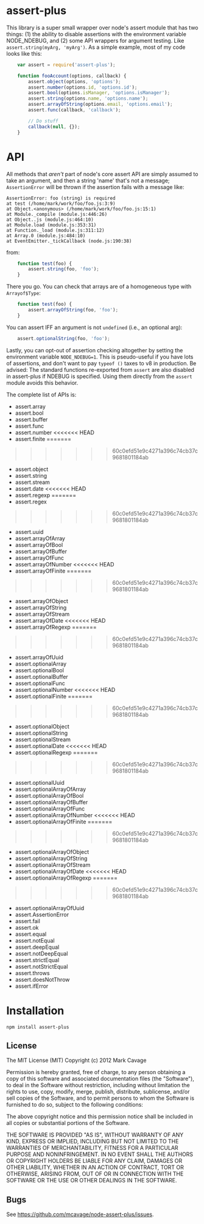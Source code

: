 # assert-plus

This library is a super small wrapper over node's assert module that has two
things: (1) the ability to disable assertions with the environment variable
NODE\_NDEBUG, and (2) some API wrappers for argument testing.  Like
`assert.string(myArg, 'myArg')`.  As a simple example, most of my code looks
like this:

```javascript
    var assert = require('assert-plus');

    function fooAccount(options, callback) {
        assert.object(options, 'options');
        assert.number(options.id, 'options.id');
        assert.bool(options.isManager, 'options.isManager');
        assert.string(options.name, 'options.name');
        assert.arrayOfString(options.email, 'options.email');
        assert.func(callback, 'callback');

        // Do stuff
        callback(null, {});
    }
```

# API

All methods that *aren't* part of node's core assert API are simply assumed to
take an argument, and then a string 'name' that's not a message; `AssertionError`
will be thrown if the assertion fails with a message like:

    AssertionError: foo (string) is required
    at test (/home/mark/work/foo/foo.js:3:9)
    at Object.<anonymous> (/home/mark/work/foo/foo.js:15:1)
    at Module._compile (module.js:446:26)
    at Object..js (module.js:464:10)
    at Module.load (module.js:353:31)
    at Function._load (module.js:311:12)
    at Array.0 (module.js:484:10)
    at EventEmitter._tickCallback (node.js:190:38)

from:

```javascript
    function test(foo) {
        assert.string(foo, 'foo');
    }
```

There you go.  You can check that arrays are of a homogeneous type with `Arrayof$Type`:

```javascript
    function test(foo) {
        assert.arrayOfString(foo, 'foo');
    }
```

You can assert IFF an argument is not `undefined` (i.e., an optional arg):

```javascript
    assert.optionalString(foo, 'foo');
```

Lastly, you can opt-out of assertion checking altogether by setting the
environment variable `NODE_NDEBUG=1`.  This is pseudo-useful if you have
lots of assertions, and don't want to pay `typeof ()` taxes to v8 in
production.  Be advised:  The standard functions re-exported from `assert` are
also disabled in assert-plus if NDEBUG is specified.  Using them directly from
the `assert` module avoids this behavior.

The complete list of APIs is:

* assert.array
* assert.bool
* assert.buffer
* assert.func
* assert.number
<<<<<<< HEAD
* assert.finite
=======
>>>>>>> 60c0efd51e9c4271a396c74cb37c9681801184ab
* assert.object
* assert.string
* assert.stream
* assert.date
<<<<<<< HEAD
* assert.regexp
=======
* assert.regex
>>>>>>> 60c0efd51e9c4271a396c74cb37c9681801184ab
* assert.uuid
* assert.arrayOfArray
* assert.arrayOfBool
* assert.arrayOfBuffer
* assert.arrayOfFunc
* assert.arrayOfNumber
<<<<<<< HEAD
* assert.arrayOfFinite
=======
>>>>>>> 60c0efd51e9c4271a396c74cb37c9681801184ab
* assert.arrayOfObject
* assert.arrayOfString
* assert.arrayOfStream
* assert.arrayOfDate
<<<<<<< HEAD
* assert.arrayOfRegexp
=======
>>>>>>> 60c0efd51e9c4271a396c74cb37c9681801184ab
* assert.arrayOfUuid
* assert.optionalArray
* assert.optionalBool
* assert.optionalBuffer
* assert.optionalFunc
* assert.optionalNumber
<<<<<<< HEAD
* assert.optionalFinite
=======
>>>>>>> 60c0efd51e9c4271a396c74cb37c9681801184ab
* assert.optionalObject
* assert.optionalString
* assert.optionalStream
* assert.optionalDate
<<<<<<< HEAD
* assert.optionalRegexp
=======
>>>>>>> 60c0efd51e9c4271a396c74cb37c9681801184ab
* assert.optionalUuid
* assert.optionalArrayOfArray
* assert.optionalArrayOfBool
* assert.optionalArrayOfBuffer
* assert.optionalArrayOfFunc
* assert.optionalArrayOfNumber
<<<<<<< HEAD
* assert.optionalArrayOfFinite
=======
>>>>>>> 60c0efd51e9c4271a396c74cb37c9681801184ab
* assert.optionalArrayOfObject
* assert.optionalArrayOfString
* assert.optionalArrayOfStream
* assert.optionalArrayOfDate
<<<<<<< HEAD
* assert.optionalArrayOfRegexp
=======
>>>>>>> 60c0efd51e9c4271a396c74cb37c9681801184ab
* assert.optionalArrayOfUuid
* assert.AssertionError
* assert.fail
* assert.ok
* assert.equal
* assert.notEqual
* assert.deepEqual
* assert.notDeepEqual
* assert.strictEqual
* assert.notStrictEqual
* assert.throws
* assert.doesNotThrow
* assert.ifError

# Installation

    npm install assert-plus

## License

The MIT License (MIT)
Copyright (c) 2012 Mark Cavage

Permission is hereby granted, free of charge, to any person obtaining a copy of
this software and associated documentation files (the "Software"), to deal in
the Software without restriction, including without limitation the rights to
use, copy, modify, merge, publish, distribute, sublicense, and/or sell copies of
the Software, and to permit persons to whom the Software is furnished to do so,
subject to the following conditions:

The above copyright notice and this permission notice shall be included in all
copies or substantial portions of the Software.

THE SOFTWARE IS PROVIDED "AS IS", WITHOUT WARRANTY OF ANY KIND, EXPRESS OR
IMPLIED, INCLUDING BUT NOT LIMITED TO THE WARRANTIES OF MERCHANTABILITY,
FITNESS FOR A PARTICULAR PURPOSE AND NONINFRINGEMENT. IN NO EVENT SHALL THE
AUTHORS OR COPYRIGHT HOLDERS BE LIABLE FOR ANY CLAIM, DAMAGES OR OTHER
LIABILITY, WHETHER IN AN ACTION OF CONTRACT, TORT OR OTHERWISE, ARISING FROM,
OUT OF OR IN CONNECTION WITH THE SOFTWARE OR THE USE OR OTHER DEALINGS IN THE
SOFTWARE.

## Bugs

See <https://github.com/mcavage/node-assert-plus/issues>.
